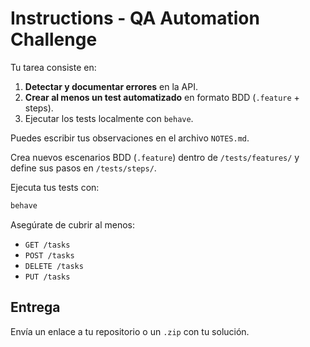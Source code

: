 # Instructions - QA Automation Challenge

Tu tarea consiste en:

1. **Detectar y documentar errores** en la API.
2. **Crear al menos un test automatizado** en formato BDD (`.feature` + steps).
3. Ejecutar los tests localmente con `behave`.

Puedes escribir tus observaciones en el archivo `NOTES.md`.

Crea nuevos escenarios BDD (`.feature`) dentro de `/tests/features/` y define sus pasos en `/tests/steps/`.

Ejecuta tus tests con:

```bash
behave
```

Asegúrate de cubrir al menos:

- `GET /tasks`
- `POST /tasks`
- `DELETE /tasks`
- `PUT /tasks`

## Entrega

Envía un enlace a tu repositorio o un `.zip` con tu solución.